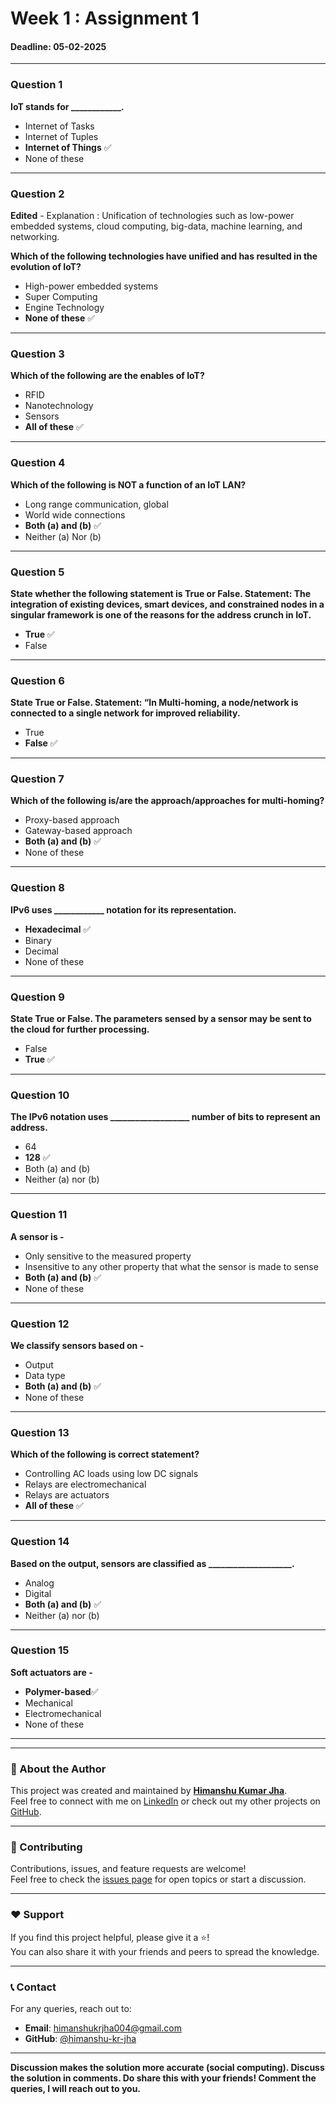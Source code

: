 # Week 1 : Assignment 1
#### Deadline: 05-02-2025
---
### Question 1
**IoT stands for ____________.**

- Internet of Tasks
- Internet of Tuples
- **Internet of Things** ✅
- None of these

---

### Question 2
**Edited** - 
Explanation : Unification of technologies such as low-power embedded
systems, cloud computing, big-data, machine learning, and
networking. 

**Which of the following technologies have unified and has resulted in the evolution of IoT?**

- High-power embedded systems  
- Super Computing
- Engine Technology
- **None of these** ✅

---

### Question 3
**Which of the following are the enables of IoT?**
- RFID
- Nanotechnology
- Sensors
- **All of these** ✅
 
---
### Question 4
**Which of the following is NOT a function of an IoT LAN?**
- Long range communication, global
- World wide connections
- **Both (a) and (b)** ✅
- Neither (a) Nor (b)

---
### Question 5
**State whether the following statement is True or False. Statement: The integration of existing devices, smart devices, and constrained nodes in a singular framework is one of the reasons for the address crunch in IoT.**
- **True** ✅
- False
---
### Question 6
**State True or False. Statement: “In Multi-homing, a node/network is connected to a single network for improved reliability.**
- True
- **False** ✅
---
### Question 7
**Which of the following is/are the approach/approaches for multi-homing?**
- Proxy-based approach
- Gateway-based approach
- **Both (a) and (b)** ✅
- None of these
---
### Question 8
**IPv6 uses ____________ notation for its representation.**
- **Hexadecimal** ✅
- Binary
- Decimal
- None of these
---
### Question 9
**State True or False. The parameters sensed by a sensor may be sent to the cloud for further processing.**
- False
- **True** ✅
---
### Question 10
**The IPv6 notation uses ___________________ number of bits to represent an address.**
- 64
- **128** ✅
- Both (a) and (b)
- Neither (a) nor (b)
---
### Question 11
**A sensor is -**
- Only sensitive to the measured property
- Insensitive to any other property that what the sensor is made to sense
- **Both (a) and (b)** ✅
- None of these
---
### Question 12
**We classify sensors based on -**
- Output
- Data type
- **Both (a) and (b)** ✅
- None of these
---
### Question 13
**Which of the following is correct statement?**
- Controlling AC loads using low DC signals
- Relays are electromechanical
- Relays are actuators
- **All of these** ✅
---
### Question 14
**Based on the output, sensors are classified as ____________________.**
- Analog
- Digital
- **Both (a) and (b)** ✅
- Neither (a) nor (b)
---
### Question 15 
**Soft actuators are -**
- **Polymer-based**✅
- Mechanical
- Electromechanical
- None of these

---
---

### 🚀 About the Author  
This project was created and maintained by **[Himanshu Kumar Jha](https://portfolio-himanshu-kumar-jha.onrender.com)**.  
Feel free to connect with me on [LinkedIn](https://www.linkedin.com/in/himanshu-kumar-jha-software-engineer) or check out my other projects on [GitHub](https://github.com/himanshu-kr-jha).  

---

### 📢 Contributing  
Contributions, issues, and feature requests are welcome!  
Feel free to check the [issues page](https://github.com/himanshu-kr-jha/nptel_IoT_2025/issues) for open topics or start a discussion.  

---

### ❤️ Support  
If you find this project helpful, please give it a ⭐️!  
You can also share it with your friends and peers to spread the knowledge.  

---

### 📞 Contact  
For any queries, reach out to:  
- **Email**: himanshukrjha004@gmail.com 
- **GitHub**: [@himanshu-kr-jha](https://github.com/himanshu-kr-jha)  

---

**Discussion makes the solution more accurate (social computing). Discuss the solution in comments. Do share this with your friends! Comment the queries, I will reach out to you.**